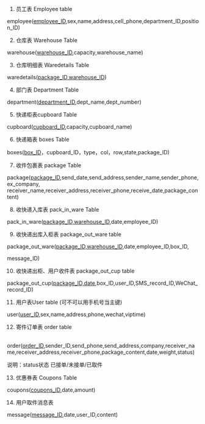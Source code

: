 1. 员工表 Employee table

employee(<u>employee_ID</u>,sex,name,address,cell_phone,department_ID,position_ID)

 

2. 仓库表 Warehouse Table

warehouse(<u>warehouse_ID</u>,capacity,warehouse_name)

 

3. 仓库明细表 Waredetails Table 

waredetails(<u>package_ID,warehouse_ID</u>)

 

4. 部门表 Department Table

department(<u>department_ID</u>,dept_name,dept_number)

 

5. 快递柜表cupboard Table

cupboard(<u>cupboard_ID</u>,capacity,cupboard_name)

 

6. 快递箱表  boxes Table

boxes(<u>box_ID</u>，cupboard_ID，type，col，row,state,package_ID)

 

7. 收件包裹表 package Table 

package(<u>package_ID</u>,send_date,send_address,sender_name,sender_phone,ex_company,	 	receiver_name,receiver_address,receiver_phone,receive_date,package_content)

 

8. 收快递入库表 pack_in_ware Table 

pack_in_ware(<u>package_ID,warehouse_ID</u>,date,employee_ID)

 

9. 收快递出库入柜表 package_out_ware table 

​		package_out_ware(<u>package_ID,warehouse_ID</u>,date,employee_ID,box_ID,

message_ID)

 

10. 收快递出柜、用户收件表 package_out_cup table 

package_out_cup(<u>package_ID,date</u>,box_ID,user_ID,SMS_record_ID,WeChat_record_ID)

 

11. 用户表User table (可不可以用手机号当主键)

user(<u>user_ID</u>,sex,name,address,phone,wechat,viptime)

 

12. 寄件订单表 order table

​			order(<u>order_ID</u>,sender_ID,send_phone,send_address,company,receiver_name,receiver_address,receiver_phone,package_content,date,weight,status)

说明：status状态  已接单/未接单/已取件

13. 优惠券表   Coupons Table

coupons(<u>coupons_ID</u>,date,amount)



14. 用户取件消息表

message(<u>message_ID</u>,date,user_ID,content)
